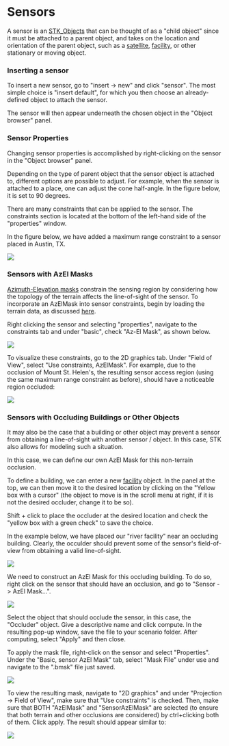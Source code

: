 # Sensors
A sensor is an [STK_Objects](STK_application/STK_Objects.md) that can be thought of as a "child object" since it must be attached to a parent object, and takes on the location and orientation of the parent object, such as a [satellite](STK_application/STK_App_Objects/Satellite.md), [facility](STK_application/STK_App_Objects/Facility.md), or other stationary or moving object.

### Inserting a sensor
To insert a new sensor, go to "insert -> new" and click "sensor". The most simple choice is "insert default", for which you then choose an already-defined object to attach the sensor.

The sensor will then appear underneath the chosen object in the "Object browser" panel.

### Sensor Properties
Changing sensor properties is accomplished by right-clicking on the sensor in the "Object browser" panel.

Depending on the type of parent object that the sensor object is attached to, different options are possible to adjust. For example, when the sensor is attached to a place, one can adjust the cone half-angle. In the figure below, it is set to 90 degrees.

There are many constraints that can be applied to the sensor. The constraints section is located at the bottom of the left-hand side of the "properties" window.

In the figure below, we have added a maximum range constraint to a sensor placed in Austin, TX.

![](STK_application/STK_application_figures/max_range_place_sensor.PNG)

### Sensors with AzEl Masks
[Azimuth-Elevation masks](STK_application/AzEl_masks.md) constrain the sensing region by considering how the topology of the terrain affects the line-of-sight of the sensor. To incorporate an AzElMask into sensor constraints, begin by loading the terrain data, as discussed [here](STK_application/Terrain_data.md).

Right clicking the sensor and selecting "properties", navigate to the constraints tab and under "basic", check "Az-El Mask", as shown below.

![](STK_application/STK_application_figures/AzEl_mask_constraints.PNG)

To visualize these constraints, go to the 2D graphics tab. Under "Field of View", select "Use constraints, AzElMask". For example, due to the occlusion of Mount St. Helen's, the resulting sensor access region (using the same maximum range constraint as before), should have a noticeable region occluded:

![](STK_application/STK_application_figures/azelmask_sensor_occlusion.PNG)

### Sensors with Occluding Buildings or Other Objects
It may also be the case that a building or other object may prevent a sensor from obtaining a line-of-sight with another sensor / object. In this case, STK also allows for modeling such a situation.

In this case, we can define our own AzEl Mask for this non-terrain occlusion.

To define a building, we can enter a new [facility](STK_application/STK_App_Objects/Facility.md) object. In the panel at the top, we can then move it to the desired location by clicking on the "Yellow box with a cursor" (the object to move is in the scroll menu at right, if it is not the desired occluder, change it to be so).

Shift + click to place the occluder at the desired location and check the "yellow box with a green check" to save the choice.

In the example below, we have placed our "river facility" near an occluding building. Clearly, the occulder should prevent some of the sensor's field-of-view from obtaining a valid line-of-sight.

![](STK_application/STK_application_figures/occlusion_not_accounted_for.PNG)

We need to construct an AzEl Mask for this occluding building. To do so, right click on the sensor that should have an occlusion, and go to "Sensor -> AzEl Mask...".

![](STK_application/STK_application_figures/az_el_mask_occluder_window.PNG)

Select the object that should occlude the sensor, in this case, the "Occluder" object. Give a descriptive name and click compute. In the resulting pop-up window, save the file to your scenario folder. After computing, select "Apply" and then close.

To apply the mask file, right-click on the sensor and select "Properties". Under the "Basic, sensor AzEl Mask" tab, select "Mask File" under use and navigate to the ".bmsk" file just saved.

![](STK_application/STK_application_figures/choose_mask.PNG)

To view the resulting mask, navigate to "2D graphics" and under "Projection -> Field of View", make sure that "Use constraints" is checked. Then, make sure that BOTH "AzElMask" and "SensorAzElMask" are selected (to ensure that both terrain and other occlusions are considered) by ctrl+clicking both of them. Click apply. The result should appear similar to:

![](STK_application/STK_application_figures/occluder_sensor_final.PNG)

